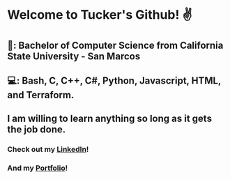 # Welcome to Tucker's Github! :v:

## :school:: Bachelor of Computer Science from California State University - San Marcos

## 💻: Bash, C, C++, C#, Python, Javascript, HTML, and Terraform. 

## I am willing to learn anything so long as it gets the job done.

### Check out my [LinkedIn](https://www.linkedin.com/in/tucker-shaw-a96601156/)!

### And my [Portfolio](https://tuckersportfolio.com)!
